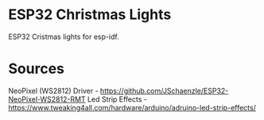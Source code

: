 
# ESP32 Christmas Lights

ESP32 Cristmas lights for esp-idf.


# Sources

NeoPixel (WS2812) Driver - https://github.com/JSchaenzle/ESP32-NeoPixel-WS2812-RMT
Led Strip Effects - https://www.tweaking4all.com/hardware/arduino/adruino-led-strip-effects/
